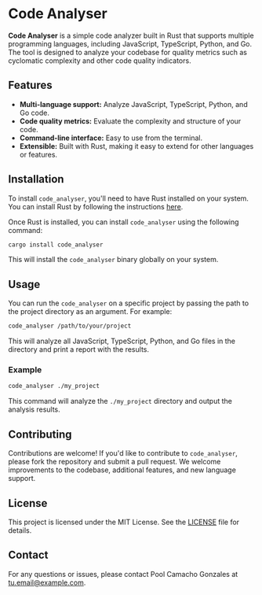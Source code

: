 
# Code Analyser

**Code Analyser** is a simple code analyzer built in Rust that supports multiple programming languages, including JavaScript, TypeScript, Python, and Go. The tool is designed to analyze your codebase for quality metrics such as cyclomatic complexity and other code quality indicators.

## Features

- **Multi-language support:** Analyze JavaScript, TypeScript, Python, and Go code.
- **Code quality metrics:** Evaluate the complexity and structure of your code.
- **Command-line interface:** Easy to use from the terminal.
- **Extensible:** Built with Rust, making it easy to extend for other languages or features.

## Installation

To install `code_analyser`, you'll need to have Rust installed on your system. You can install Rust by following the instructions [here](https://www.rust-lang.org/tools/install).

Once Rust is installed, you can install `code_analyser` using the following command:

```bash
cargo install code_analyser
```

This will install the `code_analyser` binary globally on your system.

## Usage

You can run the `code_analyser` on a specific project by passing the path to the project directory as an argument. For example:

```bash
code_analyser /path/to/your/project
```

This will analyze all JavaScript, TypeScript, Python, and Go files in the directory and print a report with the results.

### Example

```bash
code_analyser ./my_project
```

This command will analyze the `./my_project` directory and output the analysis results.

## Contributing

Contributions are welcome! If you'd like to contribute to `code_analyser`, please fork the repository and submit a pull request. We welcome improvements to the codebase, additional features, and new language support.

## License

This project is licensed under the MIT License. See the [LICENSE](LICENSE) file for details.

## Contact

For any questions or issues, please contact Pool Camacho Gonzales at [tu.email@example.com](mailto:tu.email@example.com).
